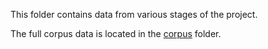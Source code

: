 This folder contains data from various stages of the project.

The full corpus data is located in the [corpus](../corpus) folder.
